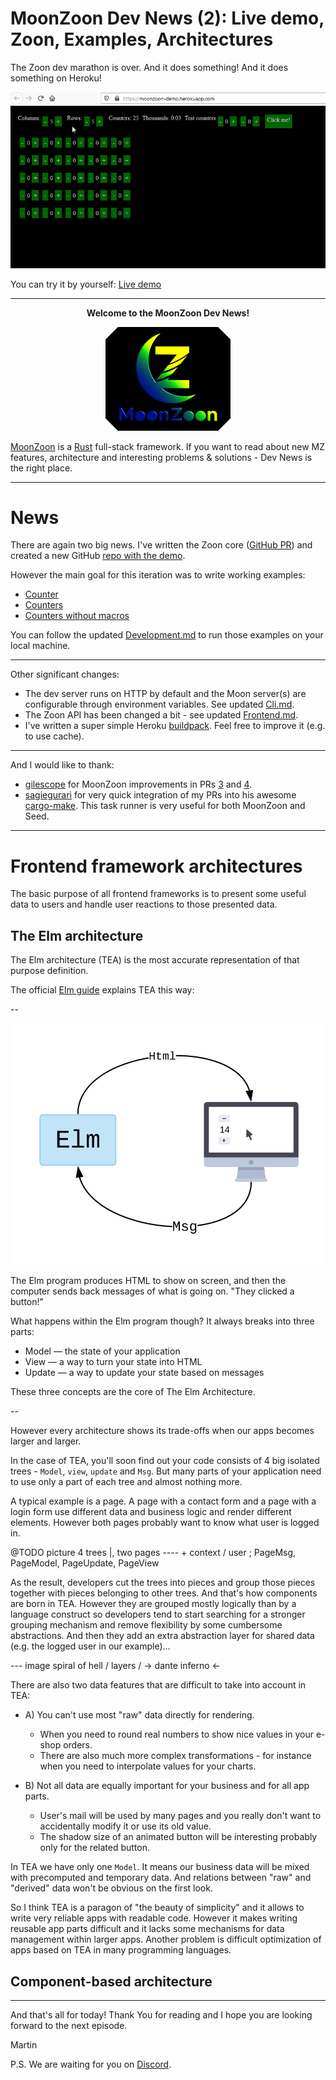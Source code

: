 # MoonZoon Dev News (2): Live demo, Zoon, Examples, Architectures

The Zoon dev marathon is over. And it does something! And it does something on Heroku!

[![Demo](images/demo.gif)](https://raw.githubusercontent.com/MoonZoon/MoonZoon/main/docs/images/demo.gif)

You can try it by yourself: [Live demo](https://moonzoon-demo.herokuapp.com/)

---

<p align="center">
  <strong>Welcome to the MoonZoon Dev News!</strong>
</p>

<p align="center">
  <img src="images/MoonZoon.png" width="200" title="MoonZoon logo">
</p>


[MoonZoon](https://moonzoon.rs) is a [Rust](https://www.rust-lang.org/) full-stack framework. If you want to read about new MZ features, architecture and interesting problems & solutions - Dev News is the right place.

---

# News

There are again two big news. I've written the Zoon core ([GitHub PR](https://github.com/MoonZoon/MoonZoon/pull/5)) and created a new GitHub [repo with the demo](https://github.com/MoonZoon/demo).

However the main goal for this iteration was to write working examples:
- [Counter](https://github.com/MoonZoon/MoonZoon/tree/main/examples/counter)
- [Counters](https://github.com/MoonZoon/MoonZoon/tree/main/examples/counters)
- [Counters without macros](https://github.com/MoonZoon/MoonZoon/tree/main/examples/counters_without_macros)

You can follow the updated [Development.md](https://github.com/MoonZoon/MoonZoon/blob/main/docs/development.md) to run those examples on your local machine.

---

Other significant changes:
- The dev server runs on HTTP by default and the Moon server(s) are configurable through environment variables. See updated [Cli.md](https://github.com/MoonZoon/MoonZoon/blob/main/docs/cli.md).
- The Zoon API has been changed a bit - see updated [Frontend.md](https://github.com/MoonZoon/MoonZoon/blob/main/docs/frontend.md). 
- I've written a super simple Heroku [buildpack](https://github.com/MoonZoon/heroku-buildpack-moonzoon). Feel free to improve it (e.g. to use cache).

---

And I would like to thank:
- [gilescope](https://github.com/gilescope) for MoonZoon improvements in PRs [3](https://github.com/MoonZoon/MoonZoon/pull/3) and [4](https://github.com/MoonZoon/MoonZoon/pull/4). 
- [sagiegurari](https://github.com/sagiegurari) for very quick integration of my PRs into his awesome [cargo-make](https://github.com/sagiegurari/cargo-make). This task runner is very useful for both MoonZoon and Seed.

---

# Frontend framework architectures

The basic purpose of all frontend frameworks is to present some useful data to users and handle user reactions to those presented data.

## The Elm architecture

The Elm architecture (TEA) is the most accurate representation of that purpose definition. 

The official [Elm guide](https://guide.elm-lang.org/architecture/) explains TEA this way:

--

![TEA](images/tea.svg)

The Elm program produces HTML to show on screen, and then the computer sends back messages of what is going on. "They clicked a button!"

What happens within the Elm program though? It always breaks into three parts:

   - Model — the state of your application
   - View — a way to turn your state into HTML
   - Update — a way to update your state based on messages

These three concepts are the core of The Elm Architecture.

--

However every architecture shows its trade-offs when our apps becomes larger and larger.

In the case of TEA, you'll soon find out your code consists of 4 big isolated trees - `Model`, `view`, `update` and `Msg`. But many parts of your application need to use only a part of each tree and almost nothing more. 

A typical example is a page. A page with a contact form and a page with a login form use different data and business logic and render different elements. However both pages probably want to know what user is logged in.

@TODO picture 4 trees |, two pages ---- + context / user ; PageMsg, PageModel, PageUpdate, PageView

As the result, developers cut the trees into pieces and group those pieces together with pieces belonging to other trees. And that's how components are born in TEA. However they are grouped mostly logically than by a language construct so developers tend to start searching for a stronger grouping mechanism and remove flexibility by some cumbersome abstractions. And then they add an extra abstraction layer for shared data (e.g. the logged user in our example)...

--- image spiral of hell / layers / -> dante inferno <-

There are also two data features that are difficult to take into account in TEA:
- A) You can't use most "raw" data directly for rendering.
   - When you need to round real numbers to show nice values in your e-shop orders. 
   - There are also much more complex transformations - for instance when you need to interpolate values for your charts.

- B) Not all data are equally important for your business and for all app parts.
   - User's mail will be used by many pages and you really don't want to accidentally modify it or use its old value.
   - The shadow size of an animated button will be interesting probably only for the related button.

In TEA we have only one `Model`. It means our business data will be mixed with precomputed and temporary data. And relations between "raw" and "derived" data won't be obvious on the first look.

So I think TEA is a paragon of "the beauty of simplicity" and it allows to write very reliable apps with readable code. However it makes writing reusable app parts difficult and it lacks some mechanisms for data management within larger apps. Another problem is difficult optimization of apps based on TEA in many programming languages.

## Component-based architecture



---

And that's all for today! 
Thank You for reading and I hope you are looking forward to the next episode.

Martin

P.S.
We are waiting for you on [Discord](https://discord.gg/eGduTxK2Es).

